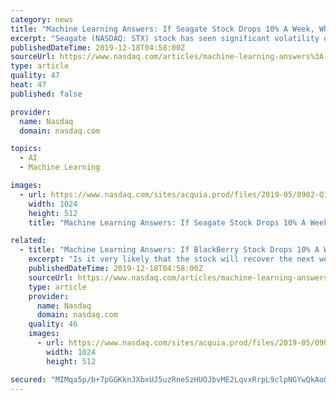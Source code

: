 ```yaml
---
category: news
title: "Machine Learning Answers: If Seagate Stock Drops 10% A Week, What’s The Chance It’ll Recoup Its Losses In A Month?"
excerpt: "Seagate (NASDAQ: STX) stock has seen significant volatility over the last few years. While the demand for data storage is expanding, considering the growth of cloud computing and other technologies such as artificial intelligence and machine learning, the company’s focus on hard-disk drive technology, which is cost-effective but slower and ..."
publishedDateTime: 2019-12-18T04:58:00Z
sourceUrl: https://www.nasdaq.com/articles/machine-learning-answers%3A-if-seagate-stock-drops-10-a-week-whats-the-chance-itll-recoup
type: article
quality: 47
heat: 47
published: false

provider:
  name: Nasdaq
  domain: nasdaq.com

topics:
  - AI
  - Machine Learning

images:
  - url: https://www.nasdaq.com/sites/acquia.prod/files/2019-05/0902-Q19%20Total%20Markets%20photos%20and%20gif_CC8.jpg
    width: 1024
    height: 512
    title: "Machine Learning Answers: If Seagate Stock Drops 10% A Week, What’s The Chance It’ll Recoup Its Losses In A Month?"

related:
  - title: "Machine Learning Answers: If BlackBerry Stock Drops 10% A Week, What’s The Chance It’ll Recoup Its Losses In A Month?"
    excerpt: "Is it very likely that the stock will recover the next week? What about the next month or a quarter? You can test a variety of scenarios on the Trefis Machine Learning Engine to calculate if the BlackBerry stock dropped, what’s the chance it’ll rise. For example, if BlackBerry (BB) Stock drops 10% or more in a week (5 trading days), there ..."
    publishedDateTime: 2019-12-18T04:58:00Z
    sourceUrl: https://www.nasdaq.com/articles/machine-learning-answers%3A-if-blackberry-stock-drops-10-a-week-whats-the-chance-itll-recoup
    type: article
    provider:
      name: Nasdaq
      domain: nasdaq.com
    quality: 46
    images:
      - url: https://www.nasdaq.com/sites/acquia.prod/files/2019-05/0902-Q19%20Total%20Markets%20photos%20and%20gif_CC8.jpg
        width: 1024
        height: 512

secured: "MIMqa5p/b+7pGGKknJXbxUJ5uzRneSzHUOJbvME2LqvxRrpL9clpNGYwQkAoOwq1opQpeEBAPQyhIF5VodZZG7/hWjStMlv3N0Kxu59Svg5v4N8eXe7bzoOvrxKXeoaMLamSYNyMwnY6o6h6Gk2VAyEWr0x3rY1EHhwVzGlYLQGbIbHwab6Cbdby65jMYUoC+HRyudReVfb9DhZoEKtUCUgDfEgQmfpn9qpdLpYOpX1AbufGnR7gI1dA8OKx83B6HdNhITrCftdqc2cYUMrueQ==;f4qrHHMeza434If6PC+RLA=="
---
```


